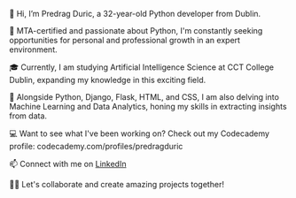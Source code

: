 👋 Hi, I’m Predrag Duric, a 32-year-old Python developer from Dublin.

👀 MTA-certified and passionate about Python, I'm constantly seeking opportunities for personal and professional growth in an expert environment.

🎓 Currently, I am studying Artificial Intelligence Science at CCT College Dublin, expanding my knowledge in this exciting field.

🌱 Alongside Python, Django, Flask, HTML, and CSS, I am also delving into Machine Learning and Data Analytics, honing my skills in extracting insights from data.

💻 Want to see what I've been working on? Check out my Codecademy profile: codecademy.com/profiles/predragduric 

📫 Connect with me on [LinkedIn](https://www.linkedin.com/in/predrag-duric)

:face_in_clouds: Let's collaborate and create amazing projects together!
<!---
PredragDuric/PredragDuric is a ✨ special ✨ repository because its `README.md` (this file) appears on your GitHub profile.
You can click the Preview link to take a look at your changes.
--->
